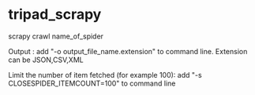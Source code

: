 # tripad_scrapy
scrapy crawl name_of_spider

Output :
add "-o output_file_name.extension" to command line.
Extension can be JSON,CSV,XML

Limit the number of item fetched (for example 100):
add "-s CLOSESPIDER_ITEMCOUNT=100" to command line
